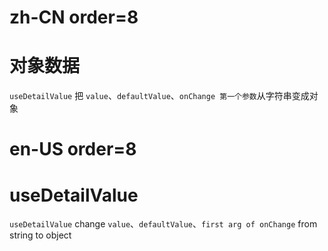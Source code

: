 # zh-CN order=8

# 对象数据

`useDetailValue` 把 `value`、`defaultValue`、`onChange 第一个参数`从字符串变成对象

# en-US order=8

# useDetailValue

`useDetailValue` change `value`、`defaultValue`、`first arg of onChange` from string to object
